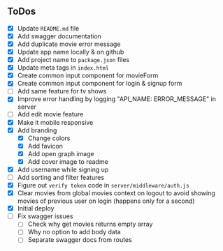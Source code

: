 ## ToDos

- [x] Update `README.md` file
- [x] Add swagger documentation
- [x] Add duplicate movie error message
- [x] Update app name locally & on github
- [x] Add project name to `package.json` files
- [x] Update meta tags in `index.html`
- [x] Create common input component for movieForm
- [x] Create common input component for login & signup form
- [ ] Add same feature for tv shows
- [x] Improve error handling by logging "API_NAME: ERROR_MESSAGE" in server
- [ ] Add edit movie feature
- [x] Make it mobile responsive
- [x] Add branding
  - [x] Change colors
  - [x] Add favicon
  - [x] Add open graph image
  - [x] Add cover image to readme
- [x] Add username while signing up
- [ ] Add sorting and filter features
- [x] Figure out `verify token` code in `server/middleware/auth.js`
- [x] Clear movies from global movies context on logout to avoid showing movies of previous user on login (happens only for a second)
- [x] Initial deploy
- [ ] Fix swagger issues
  - [ ] Check why get movies returns empty array
  - [ ] Why no option to add body data
  - [ ] Separate swagger docs from routes
